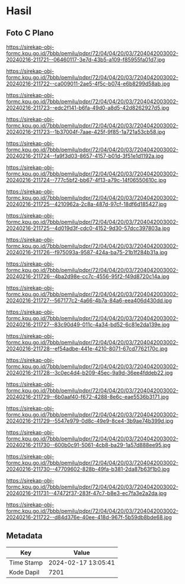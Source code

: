 # Hasil

## Foto C Plano

https://sirekap-obj-formc.kpu.go.id/7bbb/pemilu/pdpr/72/04/04/20/03/7204042003002-20240216-211721--06460117-3e7d-43b5-a109-f85955fa01d7.jpg

https://sirekap-obj-formc.kpu.go.id/7bbb/pemilu/pdpr/72/04/04/20/03/7204042003002-20240216-211722--ca009011-2ae5-4f5c-b074-e6b8299d58ab.jpg

https://sirekap-obj-formc.kpu.go.id/7bbb/pemilu/pdpr/72/04/04/20/03/7204042003002-20240216-211723--edc2f141-b6fa-49d0-a8d5-42d8262927d5.jpg

https://sirekap-obj-formc.kpu.go.id/7bbb/pemilu/pdpr/72/04/04/20/03/7204042003002-20240216-211723--1b37004f-7aae-425f-9f85-1a721a53cb58.jpg

https://sirekap-obj-formc.kpu.go.id/7bbb/pemilu/pdpr/72/04/04/20/03/7204042003002-20240216-211724--fa9f3d03-8657-4157-b01d-3f51e1d1192a.jpg

https://sirekap-obj-formc.kpu.go.id/7bbb/pemilu/pdpr/72/04/04/20/03/7204042003002-20240216-211724--777c5bf2-bb67-4f13-a79c-14f06550610c.jpg

https://sirekap-obj-formc.kpu.go.id/7bbb/pemilu/pdpr/72/04/04/20/03/7204042003002-20240216-211725--4210962a-2c8a-487d-97cf-18df6d185427.jpg

https://sirekap-obj-formc.kpu.go.id/7bbb/pemilu/pdpr/72/04/04/20/03/7204042003002-20240216-211725--4d019d3f-cdc0-4152-9d30-57dcc397803a.jpg

https://sirekap-obj-formc.kpu.go.id/7bbb/pemilu/pdpr/72/04/04/20/03/7204042003002-20240216-211726--f975093a-9587-424a-ba75-21b1f284b31a.jpg

https://sirekap-obj-formc.kpu.go.id/7bbb/pemilu/pdpr/72/04/04/20/03/7204042003002-20240216-211726--4ba2d98e-cc7c-4556-95f2-f49d8720c14a.jpg

https://sirekap-obj-formc.kpu.go.id/7bbb/pemilu/pdpr/72/04/04/20/03/7204042003002-20240216-211727--567177c2-4a66-4b7a-84a6-eea406d430dd.jpg

https://sirekap-obj-formc.kpu.go.id/7bbb/pemilu/pdpr/72/04/04/20/03/7204042003002-20240216-211727--83c90d49-011c-4a34-bd52-6c81e2da139e.jpg

https://sirekap-obj-formc.kpu.go.id/7bbb/pemilu/pdpr/72/04/04/20/03/7204042003002-20240216-211728--ef54adbe-441e-4210-8071-67cd7762170c.jpg

https://sirekap-obj-formc.kpu.go.id/7bbb/pemilu/pdpr/72/04/04/20/03/7204042003002-20240216-211728--3c0ec4d4-b209-45ec-9a9d-36ee4fddeb22.jpg

https://sirekap-obj-formc.kpu.go.id/7bbb/pemilu/pdpr/72/04/04/20/03/7204042003002-20240216-211729--6b0aaf40-f672-4288-8e6c-eae5536b3171.jpg

https://sirekap-obj-formc.kpu.go.id/7bbb/pemilu/pdpr/72/04/04/20/03/7204042003002-20240216-211729--5547e979-0d8c-49e9-8ce4-3b9ae74b399d.jpg

https://sirekap-obj-formc.kpu.go.id/7bbb/pemilu/pdpr/72/04/04/20/03/7204042003002-20240216-211730--600b0c91-5061-4cb8-ba29-1a57d888ee95.jpg

https://sirekap-obj-formc.kpu.go.id/7bbb/pemilu/pdpr/72/04/04/20/03/7204042003002-20240216-211730--47709602-828b-49fa-b381-2da87b63f1b0.jpg

https://sirekap-obj-formc.kpu.go.id/7bbb/pemilu/pdpr/72/04/04/20/03/7204042003002-20240216-211731--47472f37-283f-47c7-b8e3-ec7fa3e2a2da.jpg

https://sirekap-obj-formc.kpu.go.id/7bbb/pemilu/pdpr/72/04/04/20/03/7204042003002-20240216-211722--d84d376e-40ee-418d-967f-5b59db8bde68.jpg


## Metadata

| Key        | Value               |
| ---------- | ------------------- |
| Time Stamp | 2024-02-17 13:05:41 |
| Kode Dapil | 7201                |



